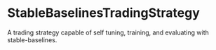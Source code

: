 # StableBaselinesTradingStrategy

A trading strategy capable of self tuning, training, and evaluating with stable-baselines.